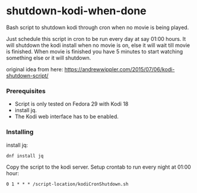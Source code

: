 # shutdown-kodi-when-done


Bash script to shutdown kodi through cron when no movie is being played. 

Just schedule this script in cron to be run every day at say 01:00 hours.
It will shutdown the kodi install when no movie is on, else it will wait till movie is finished.
When movie is finished you have 5 minutes to start watching something else or it will shutdown.

original idea from here: https://andrewwippler.com/2015/07/06/kodi-shutdown-script/

### Prerequisites

* Script is only tested on Fedora 29 with Kodi 18
* install jq.
* The Kodi web interface has to be enabled.

### Installing

install jq:
```
dnf install jq
```

Copy the script to the kodi server.
Setup crontab to run every night at 01:00 hour:

```
0 1 * * * /script-location/kodiCronShutdown.sh
```



